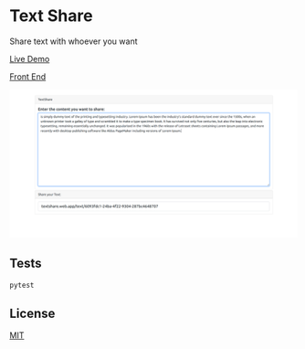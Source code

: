 # Text Share
Share text with whoever you want

[Live Demo](https://textshare.web.app/)

[Front End](https://github.com/felipedeavila5/textshare-front)

![Cover](docs/images/cover.png)


## Tests

```
pytest
```



## License
[MIT](https://choosealicense.com/licenses/mit/)
